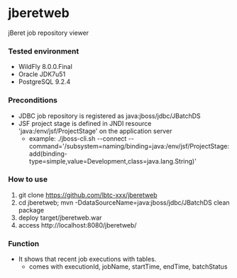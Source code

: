 jberetweb
=========

jBeret job repository viewer

### Tested environment

- WildFly 8.0.0.Final
- Oracle JDK7u51
- PostgreSQL 9.2.4

### Preconditions

- JDBC job repository is registered as java:jboss/jdbc/JBatchDS
- JSF project stage is defined in JNDI resource 'java:/env/jsf/ProjectStage' on the application server
    - example: ./jboss-cli.sh --connect --command='/subsystem=naming/binding=java\:\/env\/jsf\/ProjectStage:add(binding-type=simple,value=Development,class=java.lang.String)'

### How to use

1. git clone https://github.com/lbtc-xxx/jberetweb
2. cd jberetweb; mvn -DdataSourceName=java:jboss/jdbc/JBatchDS clean package
3. deploy target/jberetweb.war
4. access http://localhost:8080/jberetweb/

### Function

- It shows that recent job executions with tables.
    - comes with executionId, jobName, startTime, endTime, batchStatus
